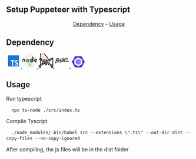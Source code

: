 ## Setup Puppeteer with Typescript

<p align="center">
 <a href="#dependency">Dependency</a> -
 <a href="#usage">Usage</a> 
</p>

## Dependency
<p>
 <a href="https://www.typescriptlang.org/" target="_blank"> 
  <img src="https://github.com/williambrito98/setup-puppeteer-with-typescript/blob/master/src/icons/typescript-icon.png" width="40px"/ alt="typescript">
 </a>
 <a href="https://nodejs.org/en/" target="_blank">
  <img src="https://github.com/williambrito98/setup-puppeteer-with-typescript/blob/master/src/icons/nodejs-icon.png" width="40px" / alt="node js">
 </a> 
 <a href="https://pptr.dev/" target="_blank">
  <img src="https://github.com/williambrito98/setup-puppeteer-with-typescript/blob/master/src/icons/puppeteer-icon.png" width="40px"/ alt="puppeteer">
 </a>
 <a href="https://babeljs.io/" target="_blank"> 
  <img src="https://github.com/williambrito98/setup-puppeteer-with-typescript/blob/master/src/icons/babel-icon.png" width="40px"/ alt="babel">
 </a> 
 <a href="https://eslint.org/" target="_blank"> 
  <img src="https://github.com/williambrito98/setup-puppeteer-with-typescript/blob/master/src/icons/eslint-icon.svg" width="40px" / alt="eslint">
 </a> 
</p>


## Usage

Run typescript
```
  npx ts-node ./src/index.ts
```
Compile Tyscript

```
  ./node_modules/.bin/babel src --extensions \".ts\" --out-dir dist --copy-files --no-copy-ignored
```

After compiling, the js files will be in the dist folder
